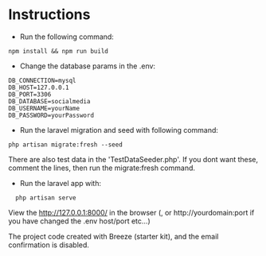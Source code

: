 # Instructions

* Run the following command:
```
npm install && npm run build
```

* Change the database params in the .env:
```
DB_CONNECTION=mysql
DB_HOST=127.0.0.1
DB_PORT=3306
DB_DATABASE=socialmedia
DB_USERNAME=yourName
DB_PASSWORD=yourPassword
```


* Run the laravel migration and seed with following command:
```
php artisan migrate:fresh --seed
```
There are also test data in the 'TestDataSeeder.php'. If you dont want these,
comment the lines, then run the migrate:fresh command.

* Run the laravel app with:
```
  php artisan serve
```

View the http://127.0.0.1:8000/ in the browser (, or http://yourdomain:port if you have
changed the .env host/port etc...)

The project code created with Breeze (starter kit), and the email confirmation is disabled.

